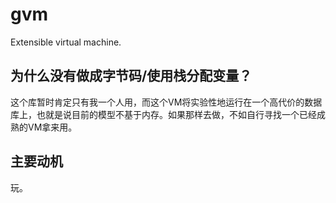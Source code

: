 # gvm
Extensible virtual machine.

## 为什么没有做成字节码/使用栈分配变量？
这个库暂时肯定只有我一个人用，而这个VM将实验性地运行在一个高代价的数据库上，也就是说目前的模型不基于内存。如果那样去做，不如自行寻找一个已经成熟的VM拿来用。

## 主要动机
玩。
